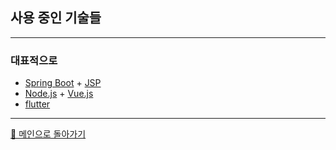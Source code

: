 ## 사용 중인 기술들
***

### 대표적으로

- [Spring Boot](https://spring.io/projects/spring-boot) + [JSP](https://projects.eclipse.org/projects/ee4j.jsp)
- [Node.js](https://nodejs.org/ko/) + [Vue.js](https://vuejs.org/)
- [flutter](https://www.google.com/search?q=flutter&rlz=1C1CHBD_koKR921KR921&oq=flutter&aqs=chrome.0.69i59j69i65j69i60l2j69i61.728j0j7&sourceid=chrome&ie=UTF-8)

***

[🚀 메인으로 돌아가기](./main.md#sub_stack)
